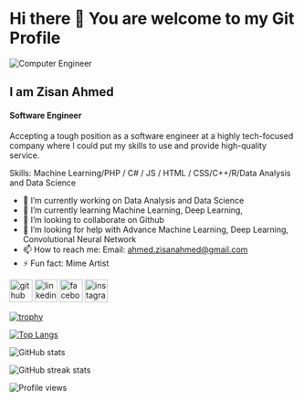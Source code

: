 # Hi there 👋 You are welcome to my Git Profile
![Computer Engineer](https://media.licdn.com/dms/image/D5616AQEvkfRoYBqifg/profile-displaybackgroundimage-shrink_350_1400/0/1681237104554?e=1687392000&v=beta&t=irj_cm55ZXtaFAOPS-RLqjhn0i9-PLT6gH3lIlQkY7A)

## I am Zisan Ahmed
#### Software Engineer


Accepting a tough position as a software engineer at a highly tech-focused company where I could put my skills to use and provide high-quality service.

Skills: Machine Learning/PHP / C# / JS / HTML / CSS/C++/R/Data Analysis and Data Science

- 🔭 I’m currently working on Data Analysis and Data Science 
- 🌱 I’m currently learning Machine Learning, Deep Learning,  
- 👯 I’m looking to collaborate on Github 
- 🤔 I’m looking for help with Advance Machine Learning, Deep Learning, Convolutional Neural Network 
- 📫 How to reach me: Email: ahmed.zisanahmed@gmail.com 
- ⚡ Fun fact: Mime Artist 


[<img src='https://cdn.jsdelivr.net/npm/simple-icons@3.0.1/icons/github.svg' alt='github' height='40'>](https://github.com/iamzisan)  [<img src='https://cdn.jsdelivr.net/npm/simple-icons@3.0.1/icons/linkedin.svg' alt='linkedin' height='40'>](https://www.linkedin.com/in/iamzisan/)  [<img src='https://cdn.jsdelivr.net/npm/simple-icons@3.0.1/icons/facebook.svg' alt='facebook' height='40'>](https://www.facebook.com/iamzisanahmed)  [<img src='https://cdn.jsdelivr.net/npm/simple-icons@3.0.1/icons/instagram.svg' alt='instagram' height='40'>](https://www.instagram.com/_____zisan_____/)  

[![trophy](https://github-profile-trophy.vercel.app/?username=iamzisan)](https://github.com/ryo-ma/github-profile-trophy)

[![Top Langs](https://github-readme-stats.vercel.app/api/top-langs/?username=iamzisan)](https://github.com/anuraghazra/github-readme-stats)

![GitHub stats](https://github-readme-stats.vercel.app/api?username=iamzisan&show_icons=true)  


![GitHub streak stats](https://streak-stats.demolab.com/?user=iamzisan)  

![Profile views](https://gpvc.arturio.dev/iamzisan)  
